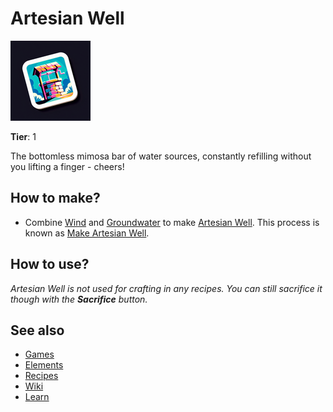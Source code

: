 # Artesian Well

![](../images/item.artesianwell.png)

**Tier**: 1

The bottomless mimosa bar of water sources, constantly refilling without you lifting a finger - cheers!

## How to make?

* Combine [Wind](/wiki/elements/wind) and [Groundwater](/wiki/elements/groundwater) to make [Artesian Well](/wiki/elements/artesian-well). This process is known as [Make Artesian Well](/wiki/recipes/make-artesian-well).

## How to use?

_Artesian Well is not used for crafting in any recipes. You can still sacrifice it though with the **Sacrifice** button._

## See also

* [Games](/wiki/games)
* [Elements](/wiki/elements)
* [Recipes](/wiki/recipes)
* [Wiki](/wiki/index)
* [Learn](/learn/index)